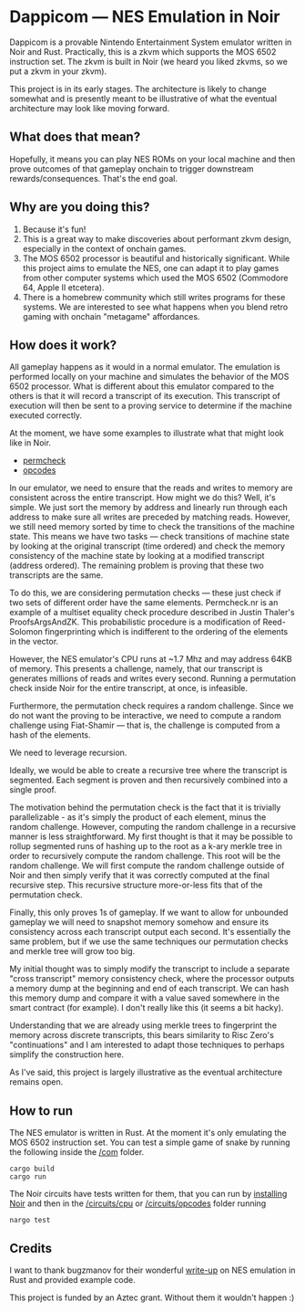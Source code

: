 # Dappicom — NES Emulation in Noir

Dappicom is a provable Nintendo Entertainment System emulator written in Noir and Rust. Practically, this is a zkvm which supports the MOS 6502 instruction set. The zkvm is built in Noir (we heard you liked zkvms, so we put a zkvm in your zkvm).

This project is in its early stages. The architecture is likely to change somewhat and is presently meant to be illustrative of what the eventual architecture may look like moving forward.

## What does that mean?
Hopefully, it means you can play NES ROMs on your local machine and then prove outcomes of that gameplay onchain to trigger downstream rewards/consequences. That's the end goal.

##  Why are you doing this?
1. Because it's fun!
2. This is a great way to make discoveries about performant zkvm design, especially in the context of onchain games.
3. The MOS 6502 processor is beautiful and historically significant. While this project aims to emulate the NES, one can adapt it to play games from other computer systems which used the MOS 6502 (Commodore 64, Apple II etcetera). 
4. There is a homebrew community which still writes programs for these systems. We are interested to see what happens when you blend retro gaming with onchain "metagame" affordances. 


## How does it work?

All gameplay happens as it would in a normal emulator. The emulation is performed locally on your machine and simulates the behavior of the MOS 6502 processor. What is different about this emulator compared to the others is that it will record a transcript of its execution. This transcript of execution will then be sent to a proving service to determine if the machine executed correctly.

At the moment, we have some examples to illustrate what that might look like in Noir.

- [permcheck](circuits/cpu/src/permcheck.nr)
- [opcodes](circuits/opcodes/src)

In our emulator, we need to ensure that the reads and writes to memory are consistent across the entire transcript. How might we do this? Well, it's simple. We just sort the memory by address and linearly run through each address to make sure all writes are preceded by matching reads. However, we still need memory sorted by time to check the transitions of the machine state. This means we have two tasks — check transitions of machine state by looking at the original transcript (time ordered) and check the memory consistency of the machine state by looking at a modified transcript (address ordered). The remaining problem is proving that these two transcripts are the same.

To do this, we are considering permutation checks — these just check if two sets of different order have the same elements. Permcheck.nr is an example of a multiset equality check procedure described in Justin Thaler's ProofsArgsAndZK. This probabilistic procedure is a modification of Reed-Solomon fingerprinting which is indifferent to the ordering of the elements in the vector. 

However, the NES emulator's CPU runs at ~1.7 Mhz and may address 64KB of memory. This presents a challenge, namely, that our transcript is generates millions of reads and writes every second. Running a permutation check inside Noir for the entire transcript, at once, is infeasible.

Furthermore, the permutation check requires a random challenge. Since we do not want the proving to be interactive, we need to compute a random challenge using Fiat-Shamir — that is, the challenge is computed from a hash of the elements. 

We need to leverage recursion. 

Ideally, we would be able to create a recursive tree where the transcript is segmented. Each segment is proven and then recursively combined into a single proof.

The motivation behind the permutation check is the fact that it is trivially parallelizable - as it's simply the product of each element, minus the random challenge. However, computing the random challenge in a recursive manner is less straightforward. My first thought is that it may be possible to rollup segmented runs of hashing up to the root as a k-ary merkle tree in order to recursively compute the random challenge. This root will be the random challenge. We will first compute the random challenge outside of Noir and then simply verify that it was correctly computed at the final recursive step. This recursive structure more-or-less fits that of the permutation check.

Finally, this only proves 1s of gameplay. If we want to allow for unbounded gameplay we will need to snapshot memory somehow and ensure its consistency across each transcript output each second. It's essentially the same problem, but if we use the same techniques our permutation checks and merkle tree will grow too big.

My initial thought was to simply modify the transcript to include a separate "cross transcript" memory consistency check, where the processor outputs a memory dump at the beginning and end of each transcript. We can hash this memory dump and compare it with a value saved somewhere in the smart contract (for example). I don't really like this (it seems a bit hacky).

Understanding that we are already using merkle trees to fingerprint the memory across discrete transcripts, this bears similarity to Risc Zero's "continuations" and I am interested to adapt those techniques to perhaps simplify the construction here.

As I've said, this project is largely illustrative as the eventual architecture remains open.

## How to run

The NES emulator is written in Rust. At the moment it's only emulating the MOS 6502 instruction set. You can test a simple game of snake by running the following inside the [/com](/com) folder.
```
cargo build
cargo run
```

The Noir circuits have tests written for them, that you can run by [installing Noir](https://noir-lang.org/getting_started/nargo_installation) and then in the [/circuits/cpu](/circuits/cpu/) or [/circuits/opcodes](/circuits/opcodes/) folder running
```
nargo test
```

## Credits

I want to thank bugzmanov for their wonderful [write-up](https://bugzmanov.github.io/nes_ebook/index.html) on NES emulation in Rust and provided example code. 

This project is funded by an Aztec grant. Without them it wouldn't happen :)
